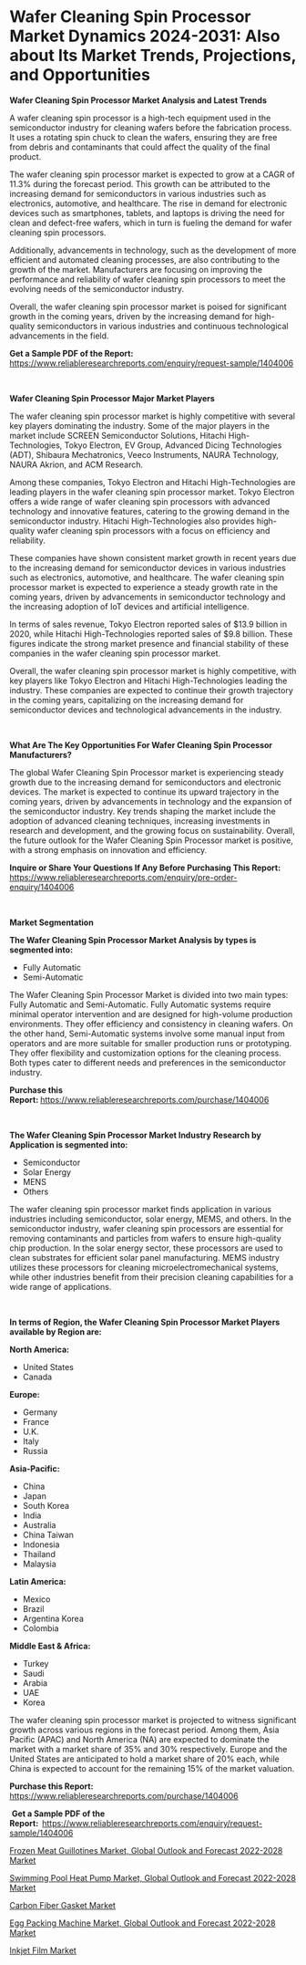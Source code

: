 <p><h1>Wafer Cleaning Spin Processor Market Dynamics 2024-2031: Also about Its Market Trends, Projections, and Opportunities</h1></p><p><strong>Wafer Cleaning Spin Processor Market Analysis and Latest Trends</strong></p>
<p><p>A wafer cleaning spin processor is a high-tech equipment used in the semiconductor industry for cleaning wafers before the fabrication process. It uses a rotating spin chuck to clean the wafers, ensuring they are free from debris and contaminants that could affect the quality of the final product.</p><p>The wafer cleaning spin processor market is expected to grow at a CAGR of 11.3% during the forecast period. This growth can be attributed to the increasing demand for semiconductors in various industries such as electronics, automotive, and healthcare. The rise in demand for electronic devices such as smartphones, tablets, and laptops is driving the need for clean and defect-free wafers, which in turn is fueling the demand for wafer cleaning spin processors.</p><p>Additionally, advancements in technology, such as the development of more efficient and automated cleaning processes, are also contributing to the growth of the market. Manufacturers are focusing on improving the performance and reliability of wafer cleaning spin processors to meet the evolving needs of the semiconductor industry.</p><p>Overall, the wafer cleaning spin processor market is poised for significant growth in the coming years, driven by the increasing demand for high-quality semiconductors in various industries and continuous technological advancements in the field.</p></p>
<p><strong>Get a Sample PDF of the Report:&nbsp;</strong> <a href="https://www.reliableresearchreports.com/enquiry/request-sample/1404006">https://www.reliableresearchreports.com/enquiry/request-sample/1404006</a></p>
<p>&nbsp;</p>
<p><strong>Wafer Cleaning Spin Processor Major Market Players</strong></p>
<p><p>The wafer cleaning spin processor market is highly competitive with several key players dominating the industry. Some of the major players in the market include SCREEN Semiconductor Solutions, Hitachi High-Technologies, Tokyo Electron, EV Group, Advanced Dicing Technologies (ADT), Shibaura Mechatronics, Veeco Instruments, NAURA Technology, NAURA Akrion, and ACM Research. </p><p>Among these companies, Tokyo Electron and Hitachi High-Technologies are leading players in the wafer cleaning spin processor market. Tokyo Electron offers a wide range of wafer cleaning spin processors with advanced technology and innovative features, catering to the growing demand in the semiconductor industry. Hitachi High-Technologies also provides high-quality wafer cleaning spin processors with a focus on efficiency and reliability.</p><p>These companies have shown consistent market growth in recent years due to the increasing demand for semiconductor devices in various industries such as electronics, automotive, and healthcare. The wafer cleaning spin processor market is expected to experience a steady growth rate in the coming years, driven by advancements in semiconductor technology and the increasing adoption of IoT devices and artificial intelligence.</p><p>In terms of sales revenue, Tokyo Electron reported sales of $13.9 billion in 2020, while Hitachi High-Technologies reported sales of $9.8 billion. These figures indicate the strong market presence and financial stability of these companies in the wafer cleaning spin processor market.</p><p>Overall, the wafer cleaning spin processor market is highly competitive, with key players like Tokyo Electron and Hitachi High-Technologies leading the industry. These companies are expected to continue their growth trajectory in the coming years, capitalizing on the increasing demand for semiconductor devices and technological advancements in the industry.</p></p>
<p>&nbsp;</p>
<p><strong>What Are The Key Opportunities For Wafer Cleaning Spin Processor Manufacturers?</strong></p>
<p><p>The global Wafer Cleaning Spin Processor market is experiencing steady growth due to the increasing demand for semiconductors and electronic devices. The market is expected to continue its upward trajectory in the coming years, driven by advancements in technology and the expansion of the semiconductor industry. Key trends shaping the market include the adoption of advanced cleaning techniques, increasing investments in research and development, and the growing focus on sustainability. Overall, the future outlook for the Wafer Cleaning Spin Processor market is positive, with a strong emphasis on innovation and efficiency.</p></p>
<p><strong>Inquire or Share Your Questions If Any Before Purchasing This Report:</strong> <a href="https://www.reliableresearchreports.com/enquiry/pre-order-enquiry/1404006">https://www.reliableresearchreports.com/enquiry/pre-order-enquiry/1404006</a></p>
<p>&nbsp;</p>
<p><strong>Market Segmentation</strong></p>
<p><strong>The Wafer Cleaning Spin Processor Market Analysis by types is segmented into:</strong></p>
<p><ul><li>Fully Automatic</li><li>Semi-Automatic</li></ul></p>
<p><p>The Wafer Cleaning Spin Processor Market is divided into two main types: Fully Automatic and Semi-Automatic. Fully Automatic systems require minimal operator intervention and are designed for high-volume production environments. They offer efficiency and consistency in cleaning wafers. On the other hand, Semi-Automatic systems involve some manual input from operators and are more suitable for smaller production runs or prototyping. They offer flexibility and customization options for the cleaning process. Both types cater to different needs and preferences in the semiconductor industry.</p></p>
<p><strong>Purchase this Report:&nbsp;</strong><a href="https://www.reliableresearchreports.com/purchase/1404006">https://www.reliableresearchreports.com/purchase/1404006</a></p>
<p>&nbsp;</p>
<p><strong>The Wafer Cleaning Spin Processor Market Industry Research by Application is segmented into:</strong></p>
<p><ul><li>Semiconductor</li><li>Solar Energy</li><li>MENS</li><li>Others</li></ul></p>
<p><p>The wafer cleaning spin processor market finds application in various industries including semiconductor, solar energy, MEMS, and others. In the semiconductor industry, wafer cleaning spin processors are essential for removing contaminants and particles from wafers to ensure high-quality chip production. In the solar energy sector, these processors are used to clean substrates for efficient solar panel manufacturing. MEMS industry utilizes these processors for cleaning microelectromechanical systems, while other industries benefit from their precision cleaning capabilities for a wide range of applications.</p></p>
<p>&nbsp;</p>
<p><strong>In terms of Region, the Wafer Cleaning Spin Processor Market Players available by Region are:</strong></p>
<p>
    <p> <strong> North America: </strong>
        <ul>
            <li>United States</li>
            <li>Canada</li>
        </ul>
        </p> 
    <p> <strong> Europe: </strong>
        <ul>
            <li>Germany</li>
            <li>France</li>
            <li>U.K.</li>
            <li>Italy</li>
            <li>Russia</li>
        </ul>
        </p> 
    <p> <strong> Asia-Pacific: </strong>
        <ul>
            <li>China</li>
            <li>Japan</li>
            <li>South Korea</li>
            <li>India</li>
            <li>Australia</li>
            <li>China Taiwan</li>
            <li>Indonesia</li>
            <li>Thailand</li>
            <li>Malaysia</li>
        </ul>
        </p> 
    <p> <strong> Latin America: </strong>
        <ul>
            <li>Mexico</li>
            <li>Brazil</li>
            <li>Argentina Korea</li>
            <li>Colombia</li>
        </ul>
        </p> 
    <p> <strong> Middle East & Africa: </strong>
        <ul>
            <li>Turkey</li>
            <li>Saudi</li>
            <li>Arabia</li>
            <li>UAE</li>
            <li>Korea</li>
        </ul>
    </p>
    </p>
<p><p>The wafer cleaning spin processor market is projected to witness significant growth across various regions in the forecast period. Among them, Asia Pacific (APAC) and North America (NA) are expected to dominate the market with a market share of 35% and 30% respectively. Europe and the United States are anticipated to hold a market share of 20% each, while China is expected to account for the remaining 15% of the market valuation.</p></p>
<p><strong>Purchase this Report: </strong><a href="https://www.reliableresearchreports.com/purchase/1404006">https://www.reliableresearchreports.com/purchase/1404006</a></p>
<p>&nbsp;<strong>Get a Sample PDF of the Report:&nbsp;&nbsp;</strong><a href="https://www.reliableresearchreports.com/enquiry/request-sample/1404006">https://www.reliableresearchreports.com/enquiry/request-sample/1404006</a></p>
<p><strong></strong></p>
<p><p><a href="https://unruly-ladybug-44b.notion.site/Frozen-Meat-Guillotines-Market-Global-Outlook-and-Forecast-2022-2028-Market-Provides-a-Comprehensiv-4b205216e9a841d3a3b9e830d840efd9">Frozen Meat Guillotines Market, Global Outlook and Forecast 2022-2028 Market</a></p><p><a href="https://military-diascia-e68.notion.site/Swimming-Pool-Heat-Pump-Market-Global-Outlook-and-Forecast-2022-2028-Market-Size-Share-Trends-An-034c5ac93df2487f8ce954e8e160ee7a">Swimming Pool Heat Pump Market, Global Outlook and Forecast 2022-2028 Market</a></p><p><a href="https://view.publitas.com/reportprime-1/carbon-fiber-gasket-market-size-growth-outlook-from-2024-to-2031-projecting-at-markets-trends-analysis-by-application-regional-outlook-and-revenue/">Carbon Fiber Gasket Market</a></p><p><a href="https://gentle-editor-9db.notion.site/Egg-Packing-Machine-Market-Global-Outlook-and-Forecast-2022-2028-Market-Research-Report-The-Key-To-83f628f975d54167b237ba3bc1cc23b4">Egg Packing Machine Market, Global Outlook and Forecast 2022-2028 Market</a></p><p><a href="https://view.publitas.com/reportprime-1/inkjet-film-market-provides-detailed-segmentation-of-this-market-based-on-type-application-and-region-and-forecast-for-the-period-from-2024-2031/">Inkjet Film Market</a></p></p>